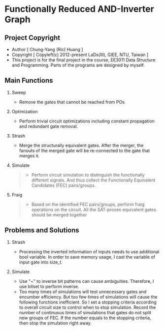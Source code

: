 # Functionally Reduced AND-Inverter Graph
  Project Copyright
  ------------

  - Author       [ Chung-Yang (Ric) Huang ]
  - Copyright    [ Copyleft(c) 2012-present LaDs(III), GIEE, NTU, Taiwan ]
  - This project is for the final project in the course, EE3011 Data Structure and Programming. Parts of the programs are designed by myself.
  
  Main Functions
  ----------

  1. Sweep  
      - Remove the gates that cannot be reached from POs
  
  
  2. Optimization   
     - Perform trivial circuit optimizations including constant propagation and redundant gate removal.
     
     
  3. Strash  
     - Merge the structurally equivalent gates. After the merger, the fanouts of the merged gate will be re-connected to the gate that merges it.
     
     
  4. Simulate  
     > - Perform circuit simulation to distinguish the functionally different signals. And thus collect the Functionally Equivalent Candidates (FEC) pairs/groups.
  
  5. Fraig  
     > - Based on the identified FEC pairs/groups, perform fraig operations on the circuit. All the SAT-proven equivalent gates should be merged together
  
  Problems and Solutions
  -----------------

  1. Strash
      - Processing the inverted information of inputs needs to use additional bool variable.
        In order to save memory usage, I cast the variable of input gate into size_t.
  
  2. Simulate  
     - Use "~" to inverse bit patterns can cause ambiguities. Therefore, I use bitset to perform inverse.  
     - Too many times of simulations will test unnecessary gates and encumber efficiency. But too few times of simulations will cause the following functions inefficient. So I set a stopping criteria according to overall circuit size to control when to stop simulation. Record the number of continuous times of simulations that gates do not split new groups of FEC. If the number equals to the stopping criteria, then stop the simulation right away.

